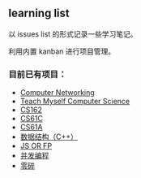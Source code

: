 ## learning list

以 issues list 的形式记录一些学习笔记。

利用内置 kanban 进行项目管理。

### 目前已有项目：
- [Computer Networking](https://github.com/xxleyi/learning_list/projects/10)
- [Teach Myself Computer Science](https://github.com/xxleyi/learning_list/projects/7)
- [CS162](https://github.com/xxleyi/learning_list/projects/9)
- [CS61C](https://github.com/xxleyi/learning_list/projects/8)
- [CS61A](https://github.com/xxleyi/learning_list/projects/1)
- [数据结构（C++）](https://github.com/xxleyi/learning_list/projects/2)
- [JS OR FP](https://github.com/xxleyi/learning_list/projects/3)
- [并发编程](https://github.com/xxleyi/learning_list/projects/5)
- [零碎](https://github.com/xxleyi/learning_list/projects/4)
